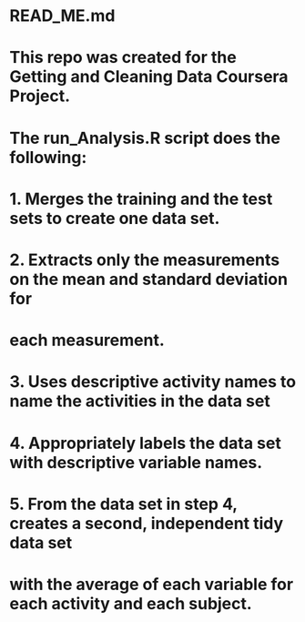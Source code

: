 # READ_ME.md

# This repo was created for the Getting and Cleaning Data Coursera Project.

# The run_Analysis.R script does the following:
# 1. Merges the training and the test sets to create one data set.
# 2. Extracts only the measurements on the mean and standard deviation for 
#    each measurement. 
# 3. Uses descriptive activity names to name the activities in the data set
# 4. Appropriately labels the data set with descriptive variable names. 
# 5. From the data set in step 4, creates a second, independent tidy data set 
#    with the average of each variable for each activity and each subject.